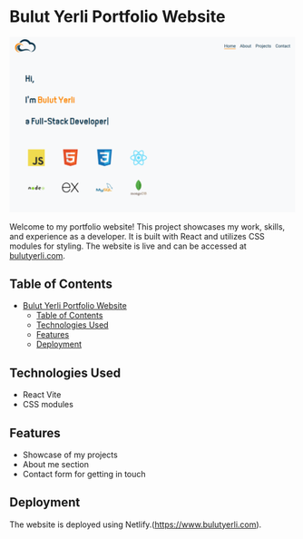 # Bulut Yerli Portfolio Website

![Website Preview](screenshot.png)

Welcome to my portfolio website! This project showcases my work, skills, and experience as a developer. It is built with React and utilizes CSS modules for styling. The website is live and can be accessed at [bulutyerli.com](https://www.bulutyerli.com).

## Table of Contents

- [Bulut Yerli Portfolio Website](#bulut-yerli-portfolio-website)
  - [Table of Contents](#table-of-contents)
  - [Technologies Used](#technologies-used)
  - [Features](#features)
  - [Deployment](#deployment)

## Technologies Used

- React Vite
- CSS modules

## Features

- Showcase of my projects
- About me section
- Contact form for getting in touch

## Deployment

The website is deployed using Netlify.(https://www.bulutyerli.com).
